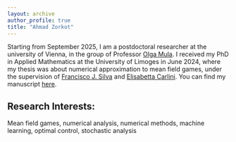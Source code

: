 ```yaml
---
layout: archive
author_profile: true
title: "Ahmad Zorkot"
---
```


Starting from September 2025, I am a postdoctoral researcher at the university of Vienna, in the group of Professor [Olga Mula](https://omula.gitlab.io/). I received my PhD in Applied Mathematics at the University of Limoges in June 2024, where my thesis was about numerical approximation to mean field games, under the supervision of [Francisco J. Silva](https://sites.google.com/view/franciscojosesilva/) and [Elisabetta Carlini](https://www1.mat.uniroma1.it/people/carlini/Personal.html).
You can find my manuscript [here](https://theses.hal.science/tel-04642299v1/file/2024LIMO0026.pdf).


## Research Interests:
Mean field games, numerical analysis, numerical methods, machine learning, optimal control, stochastic analysis
